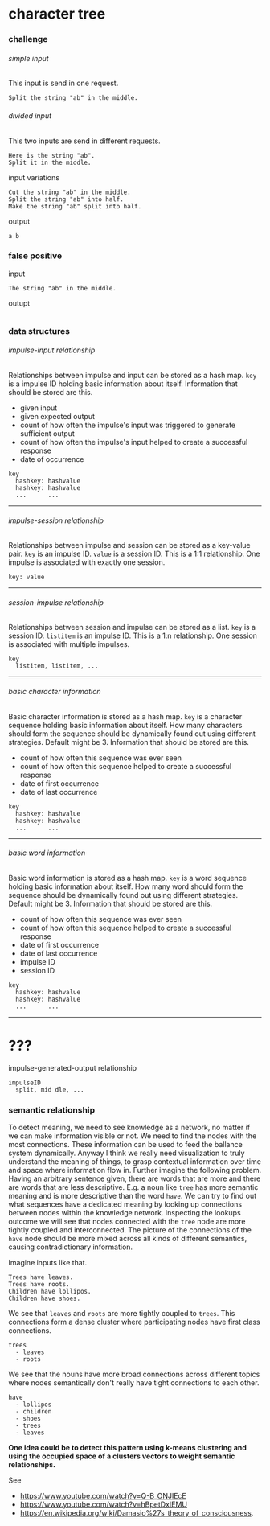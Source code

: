 # character tree

### challenge

###### simple input
This input is send in one request.
```
Split the string "ab" in the middle.
```

###### divided input
This two inputs are send in different requests.
```
Here is the string "ab".
Split it in the middle.
```

input variations
```
Cut the string "ab" in the middle.
Split the string "ab" into half.
Make the string "ab" split into half.
```

output
```
a b
```

### false positive

input
```
The string "ab" in the middle.
```

outupt
```

```

### data structures

###### impulse-input relationship
Relationships between impulse and input can be stored as a hash map. `key` is a
impulse ID holding basic information about itself. Information that should be
stored are this.

- given input
- given expected output
- count of how often the impulse's input was triggered to generate sufficient output
- count of how often the impulse's input helped to create a successful response
- date of occurrence

```
key
  hashkey: hashvalue
  hashkey: hashvalue
  ...      ...
```

---

###### impulse-session relationship
Relationships between impulse and session can be stored as a key-value pair.
`key` is an impulse ID. `value` is a session ID. This is a 1:1 relationship.
One impulse is associated with exactly one session.

```
key: value
```

---

###### session-impulse relationship
Relationships between session and impulse can be stored as a list. `key` is a
session ID. `listitem` is an impulse ID. This is a 1:n relationship. One
session is associated with multiple impulses.
```
key
  listitem, listitem, ...
```

---

###### basic character information
Basic character information is stored as a hash map. `key` is a character
sequence holding basic information about itself. How many characters should
form the sequence should be dynamically found out using different strategies.
Default might be 3. Information that should be stored are this.

- count of how often this sequence was ever seen
- count of how often this sequence helped to create a successful response
- date of first occurrence
- date of last occurrence

```
key
  hashkey: hashvalue
  hashkey: hashvalue
  ...      ...
```

---

###### basic word information
Basic word information is stored as a hash map. `key` is a word sequence
holding basic information about itself. How many word should form the sequence
should be dynamically found out using different strategies. Default might be 3.
Information that should be stored are this.

- count of how often this sequence was ever seen
- count of how often this sequence helped to create a successful response
- date of first occurrence
- date of last occurrence
- impulse ID
- session ID


```
key
  hashkey: hashvalue
  hashkey: hashvalue
  ...      ...
```

---

# ???

impulse-generated-output relationship
```
impulseID
  split, mid dle, ...
```

### semantic relationship
To detect meaning, we need to see knowledge as a network, no matter if we can
make information visible or not. We need to find the nodes with the most
connections. These information can be used to feed the ballance system
dynamically. Anyway I think we really need visualization to truly understand
the meaning of things, to grasp contextual information over time and space
where information flow in. Further imagine the following problem. Having an
arbitrary sentence given, there are words that are more and there are words
that are less descriptive.  E.g. a noun like `tree` has more semantic meaning
and is more descriptive than the word `have`. We can try to find out what
sequences have a dedicated meaning by looking up connections between nodes
within the knowledge network. Inspecting the lookups outcome we will see that
nodes connected with the `tree` node are more tightly coupled and
interconnected. The picture of the connections of the `have` node should be
more mixed across all kinds of different semantics, causing contradictionary
information.

Imagine inputs like that.
```
Trees have leaves.
Trees have roots.
Children have lollipos.
Children have shoes.
```

We see that `leaves` and `roots` are more tightly coupled to `trees`. This
connections form a dense cluster where participating nodes have first class
connections.
```
trees
  - leaves
  - roots
```

We see that the nouns have more broad connections across different topics where
nodes semantically don't really have tight connections to each other.
```
have
  - lollipos
  - children
  - shoes
  - trees
  - leaves
```

**One idea could be to detect this pattern using k-means clustering and using
the occupied space of a clusters vectors to weight semantic relationships.**

See
- https://www.youtube.com/watch?v=Q-B_ONJIEcE
- https://www.youtube.com/watch?v=hBpetDxIEMU
- https://en.wikipedia.org/wiki/Damasio%27s_theory_of_consciousness.
